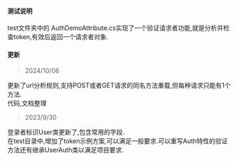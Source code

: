 ﻿#### 测试说明
test文件夹中的 AuthDemoAttribute.cs实现了一个验证请求者功能,就是分析并检查token,有效后返回一个请求者对象.
#### 更新
> 2024/10/06

更新了url分析规则,支持POST或者GET请求的同名方法重载,但每种请求只能有1个方法.  
代码,文档整理  
> 2023/9/30

登录者标识User类更新了,包含常用的字段.  
在test目录中,增加了token示例方案,可以满足一般要求.可以重写Auth特性的验证方法还有继承UserAuth类以满足项目要求.